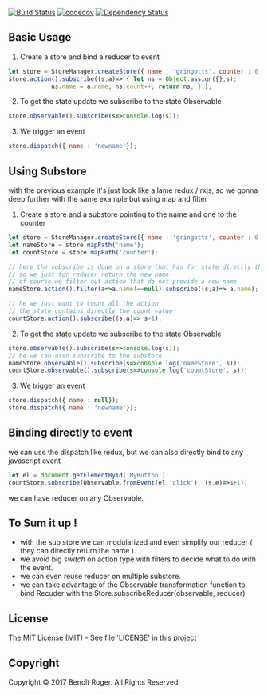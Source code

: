 [![Build Status](https://travis-ci.org/binig/gringotts.svg?branch=master)](https://travis-ci.org/binig/gringotts)
[![codecov](https://codecov.io/gh/binig/gringotts/branch/master/graph/badge.svg)](https://codecov.io/gh/binig/gringotts)
[![Dependency Status](https://gemnasium.com/badges/github.com/binig/gringotts.svg)](https://gemnasium.com/github.com/binig/gringotts)

## Basic Usage
1) Create a store and bind a reducer to event
```js
let store = StoreManager.createStore({ name : 'gringotts', counter : 0 });
store.action().subscribe((s,a)=> { let ns = Object.assign({},s);
            ns.name = a.name; ns.count++; return ns; } );

```
2) To get the state update we subscribe to the state Observable
```js
store.observable().subscribe(s=>console.log(s));
```

3) We trigger an event
```js
store.dispatch({ name : 'newname'});
```

## Using Substore
with the previous example it's just look like a lame redux / rxjs, so we gonna deep further with the same example but using
map and filter
1) Create a store and a substore pointing to the name  and one to the counter
```js
let store = StoreManager.createStore({ name : 'gringotts', counter : 0 });
let nameStore = store.mapPath('name');
let countStore = store.mapPath('counter');

// here the subscribe is done on a store that has for state directly the name
// so we just for reducer return the new name
// of course we filter out action that do not provide a new name
nameStore.action().filter(a=>a.name!==null).subscribe((s,a)=> a.name);

// he we just want to count all the action
// the state contains directly the count value
countStore.action().subscribe((s,a)=> s+1);

```
2) To get the state update we subscribe to the state Observable
```js
store.observable().subscribe(s=>console.log(s));
// be we can also subscribe to the substore
nameStore.observable().subscribe(s=>console.log('nameStore', s));
countStore.observable().subscribe(s=>console.log('countStore', s));
```
3) We trigger an event
```js
store.dispatch({ name : null});
store.dispatch({ name : 'newname'});
```
## Binding directly to event
we can use the dispatch like redux, but we can also directly bind to any javascript event
```js
let el = document.getElementById('MyButton');
countStore.subscribe(Observable.fromEvent(el,'click'), (s,e)=>s+1);
```
we can have reducer on any Observable.

## To Sum it up !
* with the sub store we can modularized and even simplify our reducer ( they can directly return the name ).
* we avoid big _switch_ on action type with filters to decide what to do with the event.
* we can even reuse reducer on multiple substore.
* we can take advantage of the Observable transformation function to bind Recuder with the Store.subscribeReducer(observable, reducer)


## License

The MIT License (MIT) - See file 'LICENSE' in this project

## Copyright

Copyright © 2017 Benoît Roger. All Rights Reserved.
